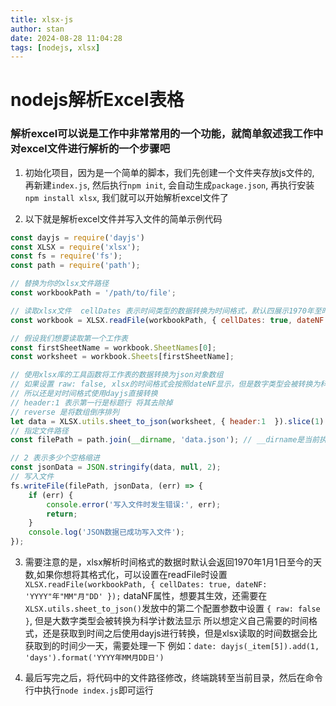 ```yaml
---
title: xlsx-js
author: stan
date: 2024-08-28 11:04:28
tags: [nodejs, xlsx]
---
```


# nodejs解析Excel表格

### 解析excel可以说是工作中非常常用的一个功能，就简单叙述我工作中对excel文件进行解析的一个步骤吧

1. 初始化项目，因为是一个简单的脚本，我们先创建一个文件夹存放js文件的, 再新建`index.js`, 然后执行`npm init`, 会自动生成`package.json`, 再执行安装`npm install xlsx`, 我们就可以开始解析excel文件了

2. 以下就是解析excel文件并写入文件的简单示例代码
```javascript
const dayjs = require('dayjs')
const XLSX = require('xlsx');
const fs = require('fs');
const path = require('path');

// 替换为你的xlsx文件路径
const workbookPath = '/path/to/file';

// 读取xlsx文件  cellDates 表示时间类型的数据转换为时间格式，默认四展示1970年至时间日期的天数
const workbook = XLSX.readFile(workbookPath, { cellDates: true, dateNF: 'YYYY"年"MM"月"DD' });

// 假设我们想要读取第一个工作表
const firstSheetName = workbook.SheetNames[0];
const worksheet = workbook.Sheets[firstSheetName];

// 使用xlsx库的工具函数将工作表的数据转换为json对象数组
// 如果设置 raw: false, xlsx的时间格式会按照dateNF显示，但是数字类型会被转换为科学计数法显示
// 所以还是对时间格式使用dayjs直接转换
// header:1 表示第一行是标题行 将其去除掉
// reverse 是将数组倒序排列
let data = XLSX.utils.sheet_to_json(worksheet, { header:1  }).slice(1).reverse();
// 指定文件路径
const filePath = path.join(__dirname, 'data.json'); // __dirname是当前执行脚本所在的目录

// 2 表示多少个空格缩进
const jsonData = JSON.stringify(data, null, 2);
// 写入文件
fs.writeFile(filePath, jsonData, (err) => {
    if (err) {
        console.error('写入文件时发生错误:', err);
        return;
    }
    console.log('JSON数据已成功写入文件');
});
```
3. 需要注意的是，xlsx解析时间格式的数据时默认会返回1970年1月1日至今的天数,如果你想将其格式化，可以设置在readFile时设置
`XLSX.readFile(workbookPath, { cellDates: true, dateNF: 'YYYY"年"MM"月"DD' });` dataNF属性，想要其生效，还需要在
`XLSX.utils.sheet_to_json()`发放中的第二个配置参数中设置 `{ raw: false }`, 但是大数字类型会被转换为科学计数法显示
所以想定义自己需要的时间格式，还是获取到时间之后使用dayjs进行转换，但是xlsx读取的时间数据会比获取到的时间少一天，需要处理一下
例如：`date: dayjs(_item[5]).add(1, 'days').format('YYYY年MM月DD日')`

4. 最后写完之后，将代码中的文件路径修改，终端跳转至当前目录，然后在命令行中执行`node index.js`即可运行